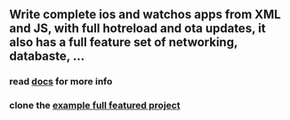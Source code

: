 ## Write complete ios and watchos apps from XML and JS, with full hotreload and ota updates, it also has a full feature set of networking, databaste, ...
### read [docs](https://yazdanv.github.io/amytis/index.html) for more info
### clone the [example full featured project](https://github.com/yazdanv/amytis-example)
